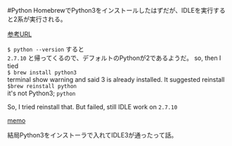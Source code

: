#Python
HomebrewでPython3をインストールしたはずだが、IDLEを実行すると2系が実行される。

[参考URL](https://gist.github.com/mignonstyle/083c9e1651d7734f84c99b8cf49d57fa)

```$ python --version``` すると  
``` 2.7.10 ```
と帰ってくるので、デフォルトのPythonが2であるようだ。
so, then I tied   
```$ brew install python3```  
terminal show warning and said 3 is already installed.
It suggested reinstall ```$brew reinstall python```  
it's not Python3; ```python```  

So, I tried reinstall that. But failed, still IDLE work on ```2.7.10```

[memo](https://qiita.com/spyc/items/73d1295f8b3dde3b49ca)

結局Python3をインストーラで入れてIDLE3が通ったって話。
